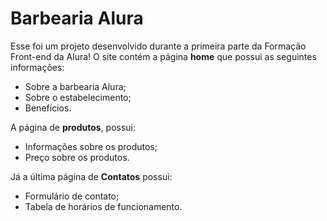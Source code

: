 # Barbearia Alura

Esse foi um projeto desenvolvido durante a primeira parte da Formação Front-end da Alura!
O site contém a página <strong>home</strong> que possui as seguintes informações:
<ul>
  <li>Sobre a barbearia Alura;</li>
  <li>Sobre o estabelecimento;</li>
  <li>Benefícios.</li>
</ul>
A página de <strong>produtos</strong>, possui:
<ul>
  <li>Informações sobre os produtos;</li>
  <li>Preço sobre os produtos.</li>
</ul>
Já a última página de <strong>Contatos</strong> possui:
<ul>
  <li>Formulário de contato;</li>
  <li>Tabela de horários de funcionamento.</li>
</ul>

